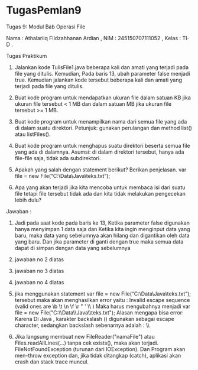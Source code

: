 # TugasPemlan9
Tugas 9: Modul Bab Operasi File

Nama : Athalariiq Fildzahhanan Ardian ,
NIM : 245150707111052 ,
Kelas : TI-D .

Tugas Praktikum
1. Jalankan kode TulisFile1.java beberapa kali dan amati yang terjadi pada file yang
ditulis. Kemudian, Pada baris 13, ubah parameter false menjadi true. Kemudian
jalankan kode tersebut beberapa kali dan amati yang terjadi pada file yang ditulis.
2. Buat kode program untuk mendapatkan ukuran file dalam satuan KB jika ukuran
file tersebut < 1 MB dan dalam satuan MB jika ukuran file tersebut >= 1 MB.

3. Buat kode program untuk menampilkan nama dari semua file yang ada di dalam
suatu direktori. Petunjuk: gunakan perulangan dan method list() atau
listFiles().
4. Buat kode program untuk menghapus suatu direktori beserta semua file yang ada
di dalamnya. Asumsi: di dalam direktori tersebut, hanya ada file-file saja, tidak ada
subdirektori.
5. Apakah yang salah dengan statement berikut? Berikan penjelasan.
var file = new File(“C:\Data\Java\teks.txt”);
6. Apa yang akan terjadi jika kita mencoba untuk membaca isi dari suatu file tetapi
file tersebut tidak ada dan kita tidak melakukan pengecekan lebih dulu?

Jawaban :
1. Jadi pada saat kode pada baris ke 13, Ketika parameter false digunakan hanya menyimpan 1 data saja dan Ketika kita ingin menginput data yang baru, maka data yang sebelumnya akan hilang dan digantikan oleh data yang baru. Dan jika parameter di ganti dengan true maka semua data dapat di simpan dengan data yang sebelumnya

2. jawaban no 2 diatas
   
3. jawaban no 3 diatas

4. jawaban no 4 diatas

5. jika menggunakan statement var file = new File(“C:\Data\Java\teks.txt”); tersebut maka akan menghasilkan error yaitu : Invalid escape sequence (valid ones are  \b  \t  \n  \f  \r  \"  \'  \\\ ) Maka harus mengubahnya menjadi var file = new File("C:\\\Data\\\Java\\\teks.txt"); Alasan mengapa bisa error: Karena Di Java , karakter backslash (\) digunakan sebagai escape character, sedangkan backslash sebenarnya adalah : \\\

6. Jika langsung membuat new FileReader("namaFile") atau Files.readAllLines(...) tanpa cek exists(), maka akan terjadi. FileNotFoundException (turunan dari IOException). Dan Program akan men-throw exception dan, jika tidak ditangkap (catch), aplikasi akan crash dan stack trace muncul.
